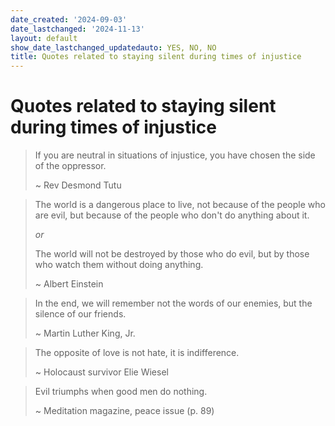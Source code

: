 ```yaml
---
date_created: '2024-09-03'
date_lastchanged: '2024-11-13'
layout: default
show_date_lastchanged_updatedauto: YES, NO, NO
title: Quotes related to staying silent during times of injustice
---
```

# Quotes related to staying silent during times of injustice 

>If you are neutral in situations of injustice, you have chosen the side of the oppressor.
>
>~ Rev Desmond Tutu


>The world is a dangerous place to live, not because of the people who are evil, but because of the people who don't do anything about it.
>
>*or*
>
>The world will not be destroyed by those who do evil, but by those who watch them without doing anything.
>
>~ Albert Einstein


>In the end, we will remember not the words of our enemies, but the silence of our friends.
>
>~ Martin Luther King, Jr. 


>The opposite of love is not hate, it is indifference.
>
>~ Holocaust survivor Elie Wiesel


>Evil triumphs when good men do nothing. 
>
>~ Meditation magazine, peace issue (p. 89)